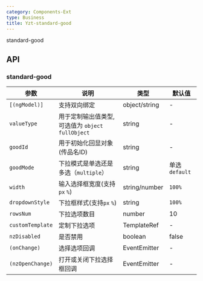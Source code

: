 ```yaml
---
category: Components-Ext
type: Business
title: Yzt-standard-good
---
```


standard-good

## API

### standard-good

| 参数 | 说明 | 类型 | 默认值 |
| --- | --- | --- | --- |
| `[(ngModel)]` | 支持双向绑定 | object/string | - |
| `valueType` | 用于定制输出值类型,可选值为 `object` `fullObject` | string | - |
| `goodId` | 用于初始化回显对象(传品名ID) | string | - |
| `goodMode` | 下拉模式是单选还是多选（`multiple`） | string | 单选`default` |
| `width` | 输入选择框宽度(支持`px` `%`) | string/number | `100%` |
| `dropdownStyle` | 下拉框样式(支持`px` `%`) | string | `100%` |
| `rowsNum` | 下拉选项数目 | number | 10 |
| `customTemplate` | 定制下拉选项 | TemplateRef | - |
| `nzDisabled` | 是否禁用 | boolean | false |
| `(onChange)` | 选择选项回调 | EventEmitter | - |
| `(nzOpenChange)` | 打开或关闭下拉选择框回调 | EventEmitter | - |
